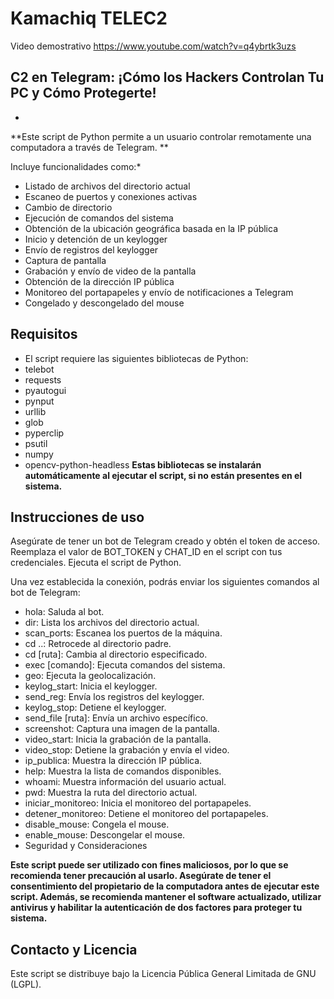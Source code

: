 # Kamachiq TELEC2

Video demostrativo
https://www.youtube.com/watch?v=q4ybrtk3uzs

## C2 en Telegram: ¡Cómo los Hackers Controlan Tu PC y Cómo Protegerte!

*
**Este script de Python permite a un usuario controlar remotamente una computadora a través de Telegram. **

Incluye funcionalidades como:*

-   Listado de archivos del directorio actual
-   Escaneo de puertos y conexiones activas
-   Cambio de directorio
-   Ejecución de comandos del sistema
-   Obtención de la ubicación geográfica basada en la IP pública
-   Inicio y detención de un keylogger
-   Envío de registros del keylogger
-   Captura de pantalla
-   Grabación y envío de video de la pantalla
-   Obtención de la dirección IP pública
-   Monitoreo del portapapeles y envío de notificaciones a Telegram
-   Congelado y descongelado del mouse
  
## Requisitos
- El script requiere las siguientes bibliotecas de Python:
- telebot
- requests
- pyautogui
- pynput
- urllib
- glob
- pyperclip
- psutil
- numpy
- opencv-python-headless
**Estas bibliotecas se instalarán automáticamente al ejecutar el script, si no están presentes en el sistema.**

## Instrucciones de uso
Asegúrate de tener un bot de Telegram creado y obtén el token de acceso.
Reemplaza el valor de BOT_TOKEN y CHAT_ID en el script con tus credenciales.
Ejecuta el script de Python.

Una vez establecida la conexión, podrás enviar los siguientes comandos al bot de Telegram:

- hola: Saluda al bot.
- dir: Lista los archivos del directorio actual.
- scan_ports: Escanea los puertos de la máquina.
- cd ..: Retrocede al directorio padre.
- cd [ruta]: Cambia al directorio especificado.
- exec [comando]: Ejecuta comandos del sistema.
- geo: Ejecuta la geolocalización.
- keylog_start: Inicia el keylogger.
- send_reg: Envía los registros del keylogger.
- keylog_stop: Detiene el keylogger.
- send_file [ruta]: Envía un archivo específico.
- screenshot: Captura una imagen de la pantalla.
- video_start: Inicia la grabación de la pantalla.
- video_stop: Detiene la grabación y envía el video.
- ip_publica: Muestra la dirección IP pública.
- help: Muestra la lista de comandos disponibles.
- whoami: Muestra información del usuario actual.
- pwd: Muestra la ruta del directorio actual.
- iniciar_monitoreo: Inicia el monitoreo del portapapeles.
- detener_monitoreo: Detiene el monitoreo del portapapeles.
- disable_mouse: Congela el mouse.
- enable_mouse: Descongelar el mouse.
- Seguridad y Consideraciones

**Este script puede ser utilizado con fines maliciosos, por lo que se recomienda tener precaución al usarlo. Asegúrate de tener el consentimiento del propietario de la computadora antes de ejecutar este script.
Además, se recomienda mantener el software actualizado, utilizar antivirus y habilitar la autenticación de dos factores para proteger tu sistema.**

## Contacto y Licencia


Este script se distribuye bajo la Licencia Pública General Limitada de GNU (LGPL).
